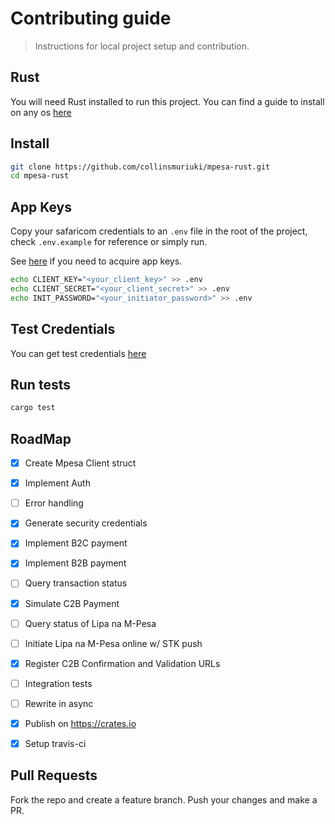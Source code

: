 # Contributing guide

> Instructions for local project setup and contribution.

## Rust

You will need Rust installed to run this project. You can find a guide to install on any os [here](https://www.rust-lang.org/tools/install)

## Install

```sh
git clone https://github.com/collinsmuriuki/mpesa-rust.git
cd mpesa-rust
```

## App Keys
Copy your safaricom credentials to an `.env` file in the root of the project, check `.env.example` for reference or simply run.

See [here](https://developer.safaricom.co.ke/docs#developer-sign-up) if you need to acquire app keys.
```sh
echo CLIENT_KEY="<your_client_key>" >> .env
echo CLIENT_SECRET="<your_client_secret>" >> .env
echo INIT_PASSWORD="<your_initiator_password>" >> .env
```

## Test Credentials
You can get test credentials [here](https://developer.safaricom.co.ke/test_credentials)

## Run tests

```sh
cargo test
```

## RoadMap

- [x] Create Mpesa Client struct
- [x] Implement Auth
- [ ] Error handling
- [x] Generate security credentials
- [x] Implement B2C payment
- [x] Implement B2B payment
- [ ] Query transaction status
- [x] Simulate C2B Payment
- [ ] Query status of Lipa na M-Pesa
- [ ] Initiate Lipa na M-Pesa online w/ STK push
- [x] Register C2B Confirmation and Validation URLs
- [ ] Integration tests
- [ ] Rewrite in async
- [x] Publish on https://crates.io
- [x] Setup travis-ci


## Pull Requests

Fork the repo and create a feature branch. Push your changes and make a PR.